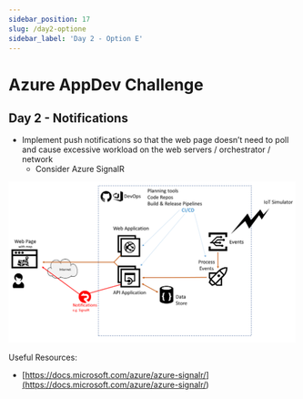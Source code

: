 ```yaml
---
sidebar_position: 17
slug: /day2-optione
sidebar_label: 'Day 2 - Option E'
---
```

# Azure AppDev Challenge

## Day 2 - Notifications

- Implement push notifications so that the web page doesn’t need to poll and cause excessive workload on the web servers / orchestrator / network
  - Consider Azure SignalR

![alttext](../images/slide18.png)

Useful Resources:

- [https://docs.microsoft.com/azure/azure-signalr/](<https://docs.microsoft.com/azure/azure-signalr/>)
